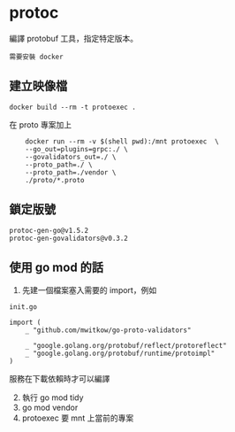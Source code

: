 # protoc
編譯 protobuf 工具，指定特定版本。

```
需要安裝 docker
```

## 建立映像檔
```
docker build --rm -t protoexec .
```

在 proto 專案加上
```
	docker run --rm -v $(shell pwd):/mnt protoexec  \
	--go_out=plugins=grpc:./ \
	--govalidators_out=./ \
	--proto_path=./ \
	--proto_path=./vendor \
	./proto/*.proto
```

## 鎖定版號
```
protoc-gen-go@v1.5.2
protoc-gen-govalidators@v0.3.2
```

## 使用 go mod 的話
1. 先建一個檔案塞入需要的 import，例如
```
init.go

import (
	_ "github.com/mwitkow/go-proto-validators"

	_ "google.golang.org/protobuf/reflect/protoreflect"
	_ "google.golang.org/protobuf/runtime/protoimpl"
)
```
服務在下載依賴時才可以編譯

2. 執行 go mod tidy
3. go mod vendor
4. protoexec 要 mnt 上當前的專案

